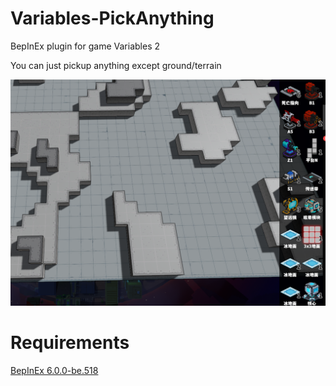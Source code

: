 ﻿# Variables-PickAnything

BepInEx plugin for game Variables 2

You can just pickup anything except ground/terrain

![](assets/screenshot.png)

# Requirements

[BepInEx 6.0.0-be.518](https://builds.bepis.io/projects/bepinex_be)
